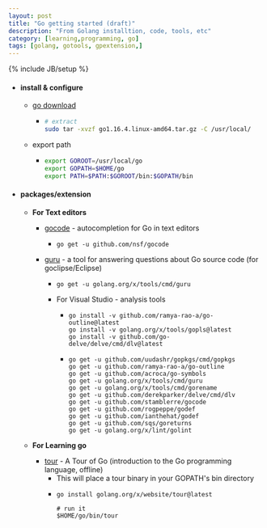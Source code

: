 ```yaml
---
layout: post
title: "Go getting started (draft)"
description: "From Golang installtion, code, tools, etc"
category: [learning,programming, go]
tags: [golang, gotools, gpextension,]
---
```

{% include JB/setup %}

- #### install & configure

  - [go download](https://golang.org/dl/)

      - ```bash
        # extract
        sudo tar -xvzf go1.16.4.linux-amd64.tar.gz -C /usr/local/
        ```
  - export path

      - ```bash
        export GOROOT=/usr/local/go
        export GOPATH=$HOME/go
        export PATH=$PATH:$GOROOT/bin:$GOPATH/bin
        ```

- #### packages/extension

  - **For Text editors**

    - [gocode](https://godoc.org/golang.org/x/tools/cmd/guru) - autocompletion for Go in text editors

      - ```
        go get -u github.com/nsf/gocode
        ```

    - [guru](https://godoc.org/golang.org/x/tools/cmd/guru) - a tool for answering questions about Go source code (for goclipse/Eclipse)

      - ```
        go get -u golang.org/x/tools/cmd/guru 
        ```

      - For Visual Studio -  analysis tools

          - ```
            go install -v github.com/ramya-rao-a/go-outline@latest
            go install -v golang.org/x/tools/gopls@latest
            go install -v github.com/go-delve/delve/cmd/dlv@latest
            ```
          - ```
            go get -u github.com/uudashr/gopkgs/cmd/gopkgs 
            go get -u github.com/ramya-rao-a/go-outline 
            go get -u github.com/acroca/go-symbols 
            go get -u golang.org/x/tools/cmd/guru 
            go get -u golang.org/x/tools/cmd/gorename 
            go get -u github.com/derekparker/delve/cmd/dlv 
            go get -u github.com/stamblerre/gocode 
            go get -u github.com/rogpeppe/godef 
            go get -u github.com/ianthehat/godef 
            go get -u github.com/sqs/goreturns 
            go get -u golang.org/x/lint/golint
            ```

  - **For Learning go**

    - [tour](https://go.dev/tour/welcome/3) - A Tour of Go (introduction to the Go programming language, offline)
      - This will place a tour binary in your GOPATH's bin directory
      - ```
        go install golang.org/x/website/tour@latest

        # run it
        $HOME/go/bin/tour
        ```
